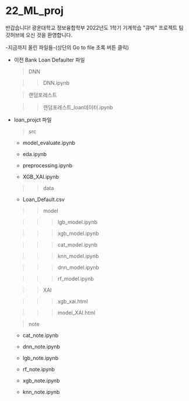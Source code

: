 # 22_ML_proj

반갑습니다!
광운대학교 정보융합학부 2022년도 1학기 기계학습 "큐빅" 프로젝트 팀 깃허브에 오신 것을 환영합니다.

-지금까지 올린 파일들-(상단의 Go to file 초록 버튼 클릭)  

- 이전 Bank Loan Defaulter 파일  

  > DNN  
    
  > > DNN.ipynb  

  > 랜덤포레스트

  > > 랜덤포레스트_loan데이터.ipynb  

- loan_projct 파일  

  > src  
  
  * model_evaluate.ipynb  
  
  * eda.ipynb  
  
  * preprocessing.ipynb  
  
  * XGB_XAI.ipynb   

  > > data  
  
    * Loan_Default.csv  

  > > model  

  > > > lgb_model.ipynb  

  > > > xgb_model.ipynb  

  > > > cat_model.ipynb  
  
  > > > knn_model.ipynb  
  
  > > > dnn_model.ipynb  

  > > > rf_model.ipynb  

  > > XAI  
  
  > > > xgb_xai.html  
  
  > > > model_XAI.html  

  > note  
  
  * cat_note.ipynb  
  
  * dnn_note.ipynb  
  
  * lgb_note.ipynb  
  
  * rf_note.ipynb  
  
  * xgb_note.ipynb  
  
  * knn_note.ipynb  


